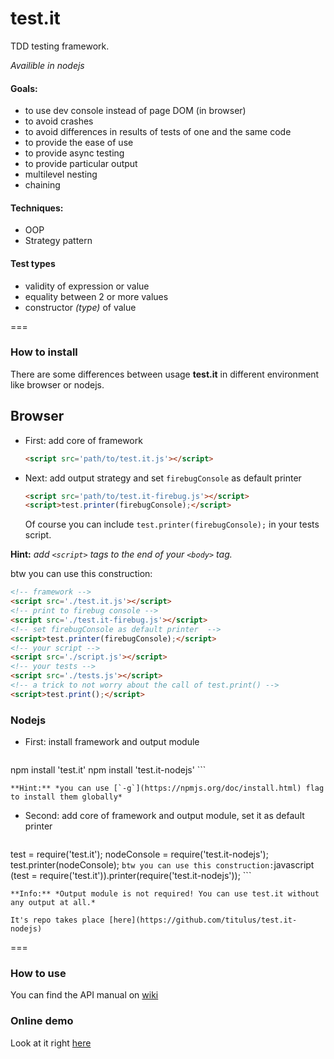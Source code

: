 test.it
===================

TDD testing framework.

*Availible in nodejs*

#### Goals:
  + to use dev console instead of page DOM (in browser)
  + to avoid crashes
  + to avoid differences in results of tests of one and the same code
  + to provide the ease of use
  + to provide async testing
  + to provide particular output
  + multilevel nesting
  + chaining

#### Techniques:
  + OOP
  + Strategy pattern

#### Test types
  + validity of expression or value
  + equality between 2 or more values
  + constructor *(type)* of value

===

### How to install
There are some differences between usage **test.it** in different environment like browser or nodejs.

## Browser
+ First: add core of framework
  ```html
  <script src='path/to/test.it.js'></script>
  ```

+ Next: add output strategy and set `firebugConsole` as default printer 
  ```html
  <script src='path/to/test.it-firebug.js'></script>
  <script>test.printer(firebugConsole);</script>
  ```
  Of course you can include `test.printer(firebugConsole);` in your tests script.

**Hint:** *add `<script>` tags to the end of your `<body>` tag.*

btw you can use this construction:
```html
<!-- framework -->
<script src='./test.it.js'></script>
<!-- print to firebug console -->
<script src='./test.it-firebug.js'></script>
<!-- set firebugConsole as default printer  -->
<script>test.printer(firebugConsole);</script>
<!-- your script -->
<script src='./script.js'></script>
<!-- your tests -->
<script src='./tests.js'></script>
<!-- a trick to not worry about the call of test.print() -->
<script>test.print();</script>
```

### Nodejs
+ First: install framework and output module
    ```bash
npm install 'test.it'
npm install 'test.it-nodejs'
    ```

    **Hint:** *you can use [`-g`](https://npmjs.org/doc/install.html) flag to install them globally*
+ Second: add core of framework and output module, set it as default printer
    ```javascript
test = require('test.it');
nodeConsole = require('test.it-nodejs');
test.printer(nodeConsole);
    ```
    btw you can use this construction:
    ```javascript
(test = require('test.it')).printer(require('test.it-nodejs'));
    ```
    
    **Info:** *Output module is not required! You can use test.it without any output at all.*

    It's repo takes place [here](https://github.com/titulus/test.it-nodejs)

===

### How to use
You can find the API manual on [wiki](https://github.com/titulus/test.it/wiki/API)

### Online demo
Look at it right [here](http://titulus.github.io/test.it/)

